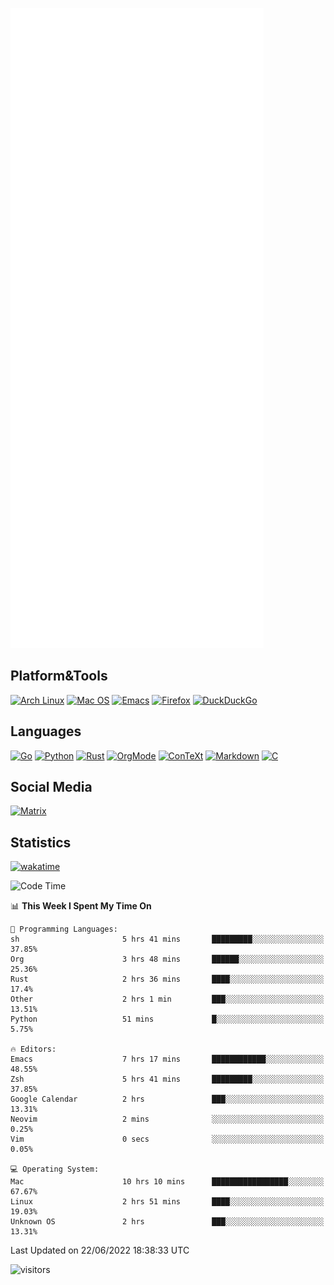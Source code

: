 ![Metrics](https://github.com/SteamedFish/SteamedFish/blob/master/github-metrics.svg)

## Platform&Tools

[![Arch Linux](https://img.shields.io/badge/ArchLinux-1793D1?logo=arch-linux&logoColor=fff&style=flat-square)](https://archlinux.org/)
[![Mac OS](https://img.shields.io/badge/MacOS-000000?style=flat-square&logo=macos&logoColor=F0F0F0)](https://www.apple.com/macos/)
[![Emacs](https://img.shields.io/badge/Emacs-%237F5AB6.svg?&style=flat-square&logo=gnu-emacs&logoColor=white)](https://www.gnu.org/software/emacs/)
[![Firefox](https://img.shields.io/badge/Firefox-FF7139?style=flat-square&logo=Firefox-Browser&logoColor=white)](https://firefox.com/)
[![DuckDuckGo](https://img.shields.io/badge/DuckDuckGo-DE5833?style=flat-square&logo=DuckDuckGo&logoColor=white)](https://duckduckgo.com/)

## Languages

[![Go](https://img.shields.io/badge/Golang-%2300ADD8.svg?style=flat-square&logo=go&logoColor=white)](https://golang.org/)
[![Python](https://img.shields.io/badge/Python-3670A0?style=flat-square&logo=python&logoColor=ffdd54)](https://www.python.org/)
[![Rust](https://img.shields.io/badge/Rust-%23000000.svg?style=flat-square&logo=rust&logoColor=white)](https://www.rust-lang.org/)
[![OrgMode](https://img.shields.io/badge/OrgMode-%23000000.svg?style=flat-square&logo=org&logoColor=white)](https://orgmode.org/)
[![ConTeXt](https://img.shields.io/badge/ConTeXt-%23008080.svg?style=flat-square&logo=latex&logoColor=white)](https://contextgarden.net/)
[![Markdown](https://img.shields.io/badge/MarkDown-%23000000.svg?style=flat-square&logo=markdown&logoColor=white)](https://daringfireball.net/projects/markdown/)
[![C](https://img.shields.io/badge/C-%2300599C.svg?style=flat-square&logo=c&logoColor=white)](https://www.iso.org/standard/74528.html)

## Social Media

[![Matrix](https://img.shields.io/badge/SteamedFish-2CA5E0?style=social&logo=matrix&logoColor=black)](https://matrix.to/#/@i:steamedfish.org)

## Statistics
[![wakatime](https://wakatime.com/badge/user/168280d6-fcf2-4b4f-ad3a-dc4612f35b38.svg)](https://wakatime.com/@168280d6-fcf2-4b4f-ad3a-dc4612f35b38)

<!--START_SECTION:waka-->
![Code Time](http://img.shields.io/badge/Code%20Time-1%2C878%20hrs%201%20min-blue)

📊 **This Week I Spent My Time On** 

```text
💬 Programming Languages: 
sh                       5 hrs 41 mins       █████████░░░░░░░░░░░░░░░░   37.85% 
Org                      3 hrs 48 mins       ██████░░░░░░░░░░░░░░░░░░░   25.36% 
Rust                     2 hrs 36 mins       ████░░░░░░░░░░░░░░░░░░░░░   17.4% 
Other                    2 hrs 1 min         ███░░░░░░░░░░░░░░░░░░░░░░   13.51% 
Python                   51 mins             █░░░░░░░░░░░░░░░░░░░░░░░░   5.75%

🔥 Editors: 
Emacs                    7 hrs 17 mins       ████████████░░░░░░░░░░░░░   48.55% 
Zsh                      5 hrs 41 mins       █████████░░░░░░░░░░░░░░░░   37.85% 
Google Calendar          2 hrs               ███░░░░░░░░░░░░░░░░░░░░░░   13.31% 
Neovim                   2 mins              ░░░░░░░░░░░░░░░░░░░░░░░░░   0.25% 
Vim                      0 secs              ░░░░░░░░░░░░░░░░░░░░░░░░░   0.05%

💻 Operating System: 
Mac                      10 hrs 10 mins      █████████████████░░░░░░░░   67.67% 
Linux                    2 hrs 51 mins       ████░░░░░░░░░░░░░░░░░░░░░   19.03% 
Unknown OS               2 hrs               ███░░░░░░░░░░░░░░░░░░░░░░   13.31%

```


 Last Updated on 22/06/2022 18:38:33 UTC
<!--END_SECTION:waka-->

![visitors](https://visitor-badge.laobi.icu/badge?page_id=SteamedFish.SteamedFish)
